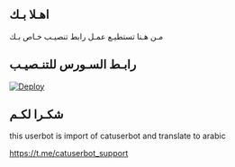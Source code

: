## اهـلا بـك
مـن هـنا تستطيـع عمـل رابط تنصيـب خـاص بـك

## رابـط السـورس للتنـصيـب

[![Deploy](https://www.herokucdn.com/deploy/button.svg)](https://heroku.com/deploy?template=https://github.com/trfkl/jmthon)

## شكـرا لكـم 


this userbot is import of catuserbot and translate to arabic

https://t.me/catuserbot_support
